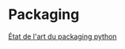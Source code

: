 # Packaging

[État de l'art du packaging python](https://philpep.org/blog/etat-de-l-art-du-packaging-python)
